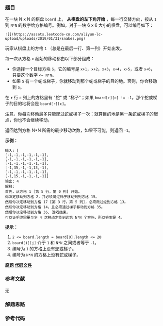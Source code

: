 ### 题目
在一块 N x N 的棋盘 `board` 上， **从棋盘的左下角开始** ，每一行交替方向，按从 `1` 到 `N*N`
的数字给方格编号。例如，对于一块 6 x 6 大小的棋盘，可以编号如下：

    
    
    ![](https://assets.leetcode-cn.com/aliyun-lc-upload/uploads/2019/01/31/snakes.png)
    

玩家从棋盘上的方格 `1` （总是在最后一行、第一列）开始出发。

每一次从方格 `x` 起始的移动都由以下部分组成：

  * 你选择一个目标方块 `S`，它的编号是 `x+1`，`x+2`，`x+3`，`x+4`，`x+5`，或者 `x+6`，只要这个数字 `<= N*N`。
  * 如果 `S` 有一个蛇或梯子，你就移动到那个蛇或梯子的目的地。否则，你会移动到 `S`。 

在 `r` 行 `c` 列上的方格里有 "蛇" 或 "梯子"；如果 `board[r][c] != -1`，那个蛇或梯子的目的地将会是
`board[r][c]`。

注意，你每次移动最多只能爬过蛇或梯子一次：就算目的地是另一条蛇或梯子的起点，你也不会继续移动。

返回达到方格 N*N 所需的最少移动次数，如果不可能，则返回 `-1`。



**示例：**

    
    
    输入: [
    [-1,-1,-1,-1,-1,-1],
    [-1,-1,-1,-1,-1,-1],
    [-1,-1,-1,-1,-1,-1],
    [-1,35,-1,-1,13,-1],
    [-1,-1,-1,-1,-1,-1],
    [-1,15,-1,-1,-1,-1]]
    输出: 4
    解释:
    首先，从方格 1 [第 5 行，第 0 列] 开始。
    你决定移动到方格 2，并必须爬过梯子移动到到方格 15。
    然后你决定移动到方格 17 [第 3 行，第 5 列]，必须爬过蛇到方格 13。
    然后你决定移动到方格 14，且必须通过梯子移动到方格 35。
    然后你决定移动到方格 36, 游戏结束。
    可以证明你需要至少 4 次移动才能到达第 N*N 个方格，所以答案是 4。
    



**提示：**

  1. `2 <= board.length = board[0].length <= 20`
  2. `board[i][j]` 介于 `1` 和 `N*N` 之间或者等于 `-1`。
  3. 编号为 `1` 的方格上没有蛇或梯子。
  4. 编号为 `N*N` 的方格上没有蛇或梯子。

 **[原题](https://leetcode-cn.com/problems/snakes-and-ladders/)**    **[代码文件]()**


### 参考文献
无

### 解题思路




### 参考代码

```go


```




